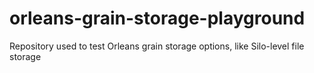 # orleans-grain-storage-playground
Repository used to test Orleans grain storage options, like Silo-level file storage
